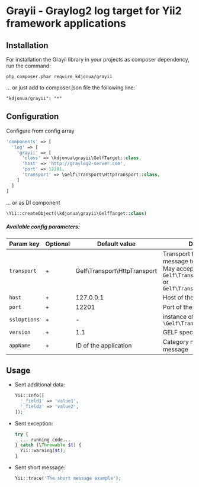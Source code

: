 Grayii - Graylog2 log target for Yii2 framework applications
===

## Installation

For installation the Grayii library in your projects as composer dependency,
run the command: 

`php composer.phar require kdjonua/grayii`

... or just add to composer.json file the following line:

```text
"kdjonua/grayii": "*"
```

## Configuration

Configure from config array

```php
'components' => [
  'log' => [
    'grayii' => [
      'class' => \kdjonua\grayii\GelfTarget::class,
      'host' => 'http://graylog2-server.com',
      'port' => 12201,
      'transport' => \Gelf\Transport\HttpTransport::class,
    ]
  ]
]
```

... or as DI component

```php
\Yii::createObject(\kdjonua\grayii\GelfTarget::class)
```

##### Available config parameters:

**Param key**|**Optional**|**Default value**|**Description**
-------------|------------|-----------------|---------------
`transport`|+|Gelf\Transport\HttpTransport|Transport for publishing a message to Graylog2 server. May accepts next values: `Gelf\Transport\HttpTransport` or `Gelf\Transport\UdpTransport`
`host`|+|127.0.0.1|Host of the Graylog2 server
`port`|+|12201|Port of the Graylog2 input
`sslOptions`|+|-|instance of `\Gelf\Transport\SslOptions`
`version`|+|1.1|GELF spec version
`appName`|+|ID of the application|Category name for log message

## Usage

- Sent additional data:

  ```php
  Yii::info([
    '_field1' => 'value1',
    '_field2' => 'value2',
  ]);
  ```

- Sent exception:

  ```php
  try {
    ... running code...
  } catch (\Throwable $t) {
    Yii::warning($t);
  }
  ```
- Sent short message:

  ```php
  Yii::trace('The short message example');
  ```

